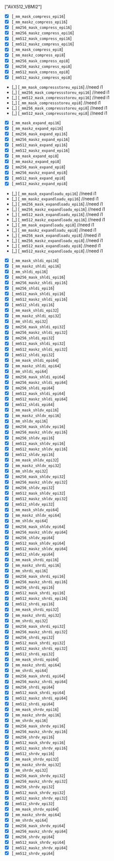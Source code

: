 <summary>["AVX512_VBMI2"]</summary><p>

  * [x] [`_mm_mask_compress_epi16`]
  * [x] [`_mm_maskz_compress_epi16`]
  * [x] [`_mm256_mask_compress_epi16`]
  * [x] [`_mm256_maskz_compress_epi16`]
  * [x] [`_mm512_mask_compress_epi16`]
  * [x] [`_mm512_maskz_compress_epi16`]
  * [x] [`_mm_mask_compress_epi8`]
  * [x] [`_mm_maskz_compress_epi8`]
  * [x] [`_mm256_mask_compress_epi8`]
  * [x] [`_mm256_maskz_compress_epi8`]
  * [x] [`_mm512_mask_compress_epi8`]
  * [x] [`_mm512_maskz_compress_epi8`]
  * [_] [`_mm_mask_compressstoreu_epi16`] //need i1
  * [_] [`_mm256_mask_compressstoreu_epi16`] //need i1
  * [_] [`_mm512_mask_compressstoreu_epi16`] //need i1
  * [_] [`_mm_mask_compressstoreu_epi8`] //need i1
  * [_] [`_mm256_mask_compressstoreu_epi8`] //need i1
  * [_] [`_mm512_mask_compressstoreu_epi8`] //need i1
  * [x] [`_mm_mask_expand_epi16`]
  * [x] [`_mm_maskz_expand_epi16`]
  * [x] [`_mm256_mask_expand_epi16`]
  * [x] [`_mm256_maskz_expand_epi16`]
  * [x] [`_mm512_mask_expand_epi16`]
  * [x] [`_mm512_maskz_expand_epi16`]
  * [x] [`_mm_mask_expand_epi8`]
  * [x] [`_mm_maskz_expand_epi8`]
  * [x] [`_mm256_mask_expand_epi8`]
  * [x] [`_mm256_maskz_expand_epi8`]
  * [x] [`_mm512_mask_expand_epi8`]
  * [x] [`_mm512_maskz_expand_epi8`]
  * [_] [`_mm_mask_expandloadu_epi16`] //need i1
  * [_] [`_mm_maskz_expandloadu_epi16`] //need i1
  * [_] [`_mm256_mask_expandloadu_epi16`] //need i1
  * [_] [`_mm256_maskz_expandloadu_epi16`] //need i1
  * [_] [`_mm512_mask_expandloadu_epi16`] //need i1
  * [_] [`_mm512_maskz_expandloadu_epi16`] //need i1
  * [_] [`_mm_mask_expandloadu_epi8`] //need i1
  * [_] [`_mm_maskz_expandloadu_epi8`] //need i1
  * [_] [`_mm256_mask_expandloadu_epi8`] //need i1
  * [_] [`_mm256_maskz_expandloadu_epi8`] //need i1
  * [_] [`_mm512_mask_expandloadu_epi8`] //need i1
  * [_] [`_mm512_maskz_expandloadu_epi8`] //need i1
  * [x] [`_mm_mask_shldi_epi16`]
  * [x] [`_mm_maskz_shldi_epi16`]
  * [x] [`_mm_shldi_epi16`]
  * [x] [`_mm256_mask_shldi_epi16`]
  * [x] [`_mm256_maskz_shldi_epi16`]
  * [x] [`_mm256_shldi_epi16`]
  * [x] [`_mm512_mask_shldi_epi16`]
  * [x] [`_mm512_maskz_shldi_epi16`]
  * [x] [`_mm512_shldi_epi16`]
  * [x] [`_mm_mask_shldi_epi32`]
  * [x] [`_mm_maskz_shldi_epi32`]
  * [x] [`_mm_shldi_epi32`]
  * [x] [`_mm256_mask_shldi_epi32`]
  * [x] [`_mm256_maskz_shldi_epi32`]
  * [x] [`_mm256_shldi_epi32`]
  * [x] [`_mm512_mask_shldi_epi32`]
  * [x] [`_mm512_maskz_shldi_epi32`]
  * [x] [`_mm512_shldi_epi32`]
  * [x] [`_mm_mask_shldi_epi64`]
  * [x] [`_mm_maskz_shldi_epi64`]
  * [x] [`_mm_shldi_epi64`]
  * [x] [`_mm256_mask_shldi_epi64`]
  * [x] [`_mm256_maskz_shldi_epi64`]
  * [x] [`_mm256_shldi_epi64`]
  * [x] [`_mm512_mask_shldi_epi64`]
  * [x] [`_mm512_maskz_shldi_epi64`]
  * [x] [`_mm512_shldi_epi64`]
  * [x] [`_mm_mask_shldv_epi16`]
  * [x] [`_mm_maskz_shldv_epi16`]
  * [x] [`_mm_shldv_epi16`]
  * [x] [`_mm256_mask_shldv_epi16`]
  * [x] [`_mm256_maskz_shldv_epi16`]
  * [x] [`_mm256_shldv_epi16`]
  * [x] [`_mm512_mask_shldv_epi16`]
  * [x] [`_mm512_maskz_shldv_epi16`]
  * [x] [`_mm512_shldv_epi16`]
  * [x] [`_mm_mask_shldv_epi32`]
  * [x] [`_mm_maskz_shldv_epi32`]
  * [x] [`_mm_shldv_epi32`]
  * [x] [`_mm256_mask_shldv_epi32`]
  * [x] [`_mm256_maskz_shldv_epi32`]
  * [x] [`_mm256_shldv_epi32`]
  * [x] [`_mm512_mask_shldv_epi32`]
  * [x] [`_mm512_maskz_shldv_epi32`]
  * [x] [`_mm512_shldv_epi32`]
  * [x] [`_mm_mask_shldv_epi64`]
  * [x] [`_mm_maskz_shldv_epi64`]
  * [x] [`_mm_shldv_epi64`]
  * [x] [`_mm256_mask_shldv_epi64`]
  * [x] [`_mm256_maskz_shldv_epi64`]
  * [x] [`_mm256_shldv_epi64`]
  * [x] [`_mm512_mask_shldv_epi64`]
  * [x] [`_mm512_maskz_shldv_epi64`]
  * [x] [`_mm512_shldv_epi64`]
  * [x] [`_mm_mask_shrdi_epi16`]
  * [x] [`_mm_maskz_shrdi_epi16`]
  * [x] [`_mm_shrdi_epi16`]
  * [x] [`_mm256_mask_shrdi_epi16`]
  * [x] [`_mm256_maskz_shrdi_epi16`]
  * [x] [`_mm256_shrdi_epi16`]
  * [x] [`_mm512_mask_shrdi_epi16`]
  * [x] [`_mm512_maskz_shrdi_epi16`]
  * [x] [`_mm512_shrdi_epi16`]
  * [x] [`_mm_mask_shrdi_epi32`]
  * [x] [`_mm_maskz_shrdi_epi32`]
  * [x] [`_mm_shrdi_epi32`]
  * [x] [`_mm256_mask_shrdi_epi32`]
  * [x] [`_mm256_maskz_shrdi_epi32`]
  * [x] [`_mm256_shrdi_epi32`]
  * [x] [`_mm512_mask_shrdi_epi32`]
  * [x] [`_mm512_maskz_shrdi_epi32`]
  * [x] [`_mm512_shrdi_epi32`]
  * [x] [`_mm_mask_shrdi_epi64`]
  * [x] [`_mm_maskz_shrdi_epi64`]
  * [x] [`_mm_shrdi_epi64`]
  * [x] [`_mm256_mask_shrdi_epi64`]
  * [x] [`_mm256_maskz_shrdi_epi64`]
  * [x] [`_mm256_shrdi_epi64`]
  * [x] [`_mm512_mask_shrdi_epi64`]
  * [x] [`_mm512_maskz_shrdi_epi64`]
  * [x] [`_mm512_shrdi_epi64`]
  * [x] [`_mm_mask_shrdv_epi16`]
  * [x] [`_mm_maskz_shrdv_epi16`]
  * [x] [`_mm_shrdv_epi16`]
  * [x] [`_mm256_mask_shrdv_epi16`]
  * [x] [`_mm256_maskz_shrdv_epi16`]
  * [x] [`_mm256_shrdv_epi16`]
  * [x] [`_mm512_mask_shrdv_epi16`]
  * [x] [`_mm512_maskz_shrdv_epi16`]
  * [x] [`_mm512_shrdv_epi16`]
  * [x] [`_mm_mask_shrdv_epi32`]
  * [x] [`_mm_maskz_shrdv_epi32`]
  * [x] [`_mm_shrdv_epi32`]
  * [x] [`_mm256_mask_shrdv_epi32`]
  * [x] [`_mm256_maskz_shrdv_epi32`]
  * [x] [`_mm256_shrdv_epi32`]
  * [x] [`_mm512_mask_shrdv_epi32`]
  * [x] [`_mm512_maskz_shrdv_epi32`]
  * [x] [`_mm512_shrdv_epi32`]
  * [x] [`_mm_mask_shrdv_epi64`]
  * [x] [`_mm_maskz_shrdv_epi64`]
  * [x] [`_mm_shrdv_epi64`]
  * [x] [`_mm256_mask_shrdv_epi64`]
  * [x] [`_mm256_maskz_shrdv_epi64`]
  * [x] [`_mm256_shrdv_epi64`]
  * [x] [`_mm512_mask_shrdv_epi64`]
  * [x] [`_mm512_maskz_shrdv_epi64`]
  * [x] [`_mm512_shrdv_epi64`]
</p>
